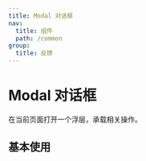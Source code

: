 ```yaml
---
title: Modal 对话框
nav:
  title: 组件
  path: /common
group:
  title: 反馈
---
```


# Modal 对话框

在当前页面打开一个浮层，承载相关操作。

## 基本使用

<code src="./demos/index1.tsx" />
